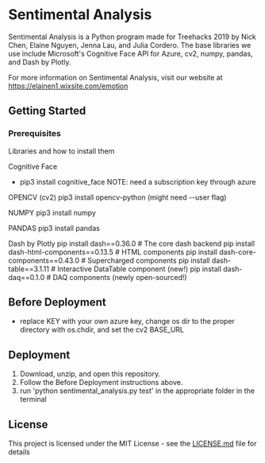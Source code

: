 # Sentimental Analysis

Sentimental Analysis is a Python program made for Treehacks 2019 by Nick Chen, Elaine Nguyen, Jenna Lau, and Julia Cordero. The base libraries we use include Microsoft's Cognitive Face API for Azure, cv2, numpy, pandas, and Dash by Plotly.

For more information on Sentimental Analysis, visit our website at https://elainen1.wixsite.com/emotion

## Getting Started

### Prerequisites

Libraries and how to install them

Cognitive Face
* pip3 install cognitive_face
NOTE: need a subscription key through azure

OPENCV (cv2)
	pip3 install opencv-python (might need --user flag)

NUMPY
	pip3 install numpy

PANDAS
	pip3 install pandas

Dash by Plotly
	pip install dash==0.36.0  # The core dash backend
	pip install dash-html-components==0.13.5  # HTML components
	pip install dash-core-components==0.43.0  # Supercharged components
	pip install dash-table==3.1.11  # Interactive DataTable component (new!)
	pip install dash-daq==0.1.0  # DAQ components (newly open-sourced!)

## Before Deployment

* replace KEY with your own azure key, change os dir to the proper directory with os.chdir, and set the cv2 BASE_URL

## Deployment
1. Download, unzip, and open this repository. 
2. Follow the Before Deployment instructions above.
3. run 'python sentimental_analysis.py test' in the appropriate folder in the terminal

## License

This project is licensed under the MIT License - see the [LICENSE.md](LICENSE.md) file for details
